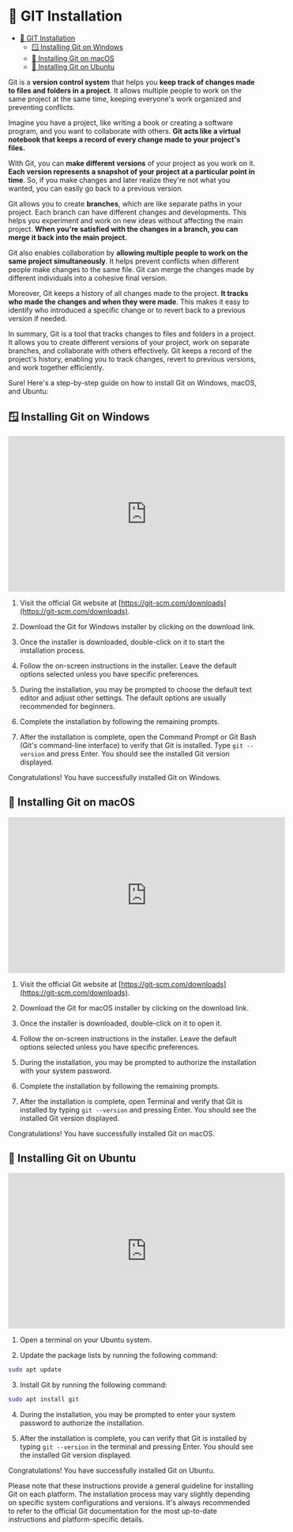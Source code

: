 # 🌳 GIT Installation

- [🌳 GIT Installation](#-git-installation)
  - [🪟 Installing Git on Windows](#-installing-git-on-windows)
  - [🍏 Installing Git on macOS](#-installing-git-on-macos)
  - [🐧 Installing Git on Ubuntu](#-installing-git-on-ubuntu)

Git is a **version control system** that helps you **keep track of changes made to files and folders in a project**. It allows multiple people to work on the same project at the same time, keeping everyone's work organized and preventing conflicts. 

Imagine you have a project, like writing a book or creating a software program, and you want to collaborate with others. **Git acts like a virtual notebook that keeps a record of every change made to your project's files.**

With Git, you can **make different versions** of your project as you work on it. **Each version represents a snapshot of your project at a particular point in time**. So, if you make changes and later realize they're not what you wanted, you can easily go back to a previous version.

Git allows you to create **branches**, which are like separate paths in your project. Each branch can have different changes and developments. This helps you experiment and work on new ideas without affecting the main project. **When you're satisfied with the changes in a branch, you can merge it back into the main project.**

Git also enables collaboration by **allowing multiple people to work on the same project simultaneously**. It helps prevent conflicts when different people make changes to the same file. Git can merge the changes made by different individuals into a cohesive final version.

Moreover, Git keeps a history of all changes made to the project. **It tracks who made the changes and when they were made**. This makes it easy to identify who introduced a specific change or to revert back to a previous version if needed.

In summary, Git is a tool that tracks changes to files and folders in a project. It allows you to create different versions of your project, work on separate branches, and collaborate with others effectively. Git keeps a record of the project's history, enabling you to track changes, revert to previous versions, and work together efficiently.

Sure! Here's a step-by-step guide on how to install Git on Windows, macOS, and Ubuntu:

## 🪟 Installing Git on Windows

<iframe width="560" height="315" src="https://www.youtube.com/embed/cJTXh7g-uCM?start=210" title="YouTube video player" frameborder="0" allow="accelerometer; autoplay; clipboard-write; encrypted-media; gyroscope; picture-in-picture; web-share" allowfullscreen></iframe>

1. Visit the official Git website at [https://git-scm.com/downloads](https://git-scm.com/downloads).

2. Download the Git for Windows installer by clicking on the download link.

3. Once the installer is downloaded, double-click on it to start the installation process.

4. Follow the on-screen instructions in the installer. Leave the default options selected unless you have specific preferences.

5. During the installation, you may be prompted to choose the default text editor and adjust other settings. The default options are usually recommended for beginners.

6. Complete the installation by following the remaining prompts.

7. After the installation is complete, open the Command Prompt or Git Bash (Git's command-line interface) to verify that Git is installed. Type `git --version` and press Enter. You should see the installed Git version displayed.

Congratulations! You have successfully installed Git on Windows.

## 🍏 Installing Git on macOS

<iframe width="560" height="315" src="https://www.youtube.com/embed/O3vtpZgI0fQ?start=210" title="YouTube video player" frameborder="0" allow="accelerometer; autoplay; clipboard-write; encrypted-media; gyroscope; picture-in-picture; web-share" allowfullscreen></iframe>

1. Visit the official Git website at [https://git-scm.com/downloads](https://git-scm.com/downloads).

2. Download the Git for macOS installer by clicking on the download link.

3. Once the installer is downloaded, double-click on it to open it.

4. Follow the on-screen instructions in the installer. Leave the default options selected unless you have specific preferences.

5. During the installation, you may be prompted to authorize the installation with your system password.

6. Complete the installation by following the remaining prompts.

7. After the installation is complete, open Terminal and verify that Git is installed by typing `git --version` and pressing Enter. You should see the installed Git version displayed.

Congratulations! You have successfully installed Git on macOS.

## 🐧 Installing Git on Ubuntu

<iframe width="560" height="315" src="https://www.youtube.com/embed/_kAV059yZ_s?start=210" title="YouTube video player" frameborder="0" allow="accelerometer; autoplay; clipboard-write; encrypted-media; gyroscope; picture-in-picture; web-share" allowfullscreen></iframe>

1. Open a terminal on your Ubuntu system.

2. Update the package lists by running the following command:
```bash
sudo apt update
```

3. Install Git by running the following command:
```bash
sudo apt install git
```

4. During the installation, you may be prompted to enter your system password to authorize the installation.

5. After the installation is complete, you can verify that Git is installed by typing `git --version` in the terminal and pressing Enter. You should see the installed Git version displayed.

Congratulations! You have successfully installed Git on Ubuntu.

Please note that these instructions provide a general guideline for installing Git on each platform. The installation process may vary slightly depending on specific system configurations and versions. It's always recommended to refer to the official Git documentation for the most up-to-date instructions and platform-specific details.
